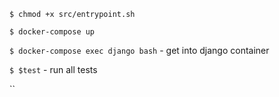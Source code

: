 
``` $ chmod +x src/entrypoint.sh ```

``` $ docker-compose up ```

``` $ docker-compose exec django bash ``` - get into django container

``` $ $test ``` - run all tests

``